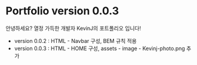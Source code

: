 # Portfolio version 0.0.3
 안녕하세요? 열정 가득한 개발자 KevinJ의 포트폴리오 입니다!

 - version 0.0.2 : HTML - Navbar 구성, BEM 규칙 적용
 - version 0.0.3 : HTML - HOME 구성, assets - image - Kevinj-photo.png 추가
